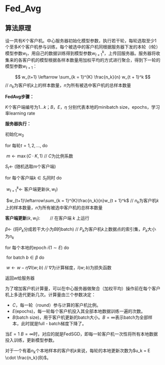 # Fed_Avg



## 算法原理



设一共有$K$个客户机。中心服务器初始化模型参数，执行若干轮，每轮选取至少1个至多$K$个客户机参与训练，每个被选中的客户机同根据服务器下发的本轮（$t$轮）模型参数$w_t$，用自己的数据训练得到模型参数$w_{t + 1}^k$，上传回服务器。服务器将收集来的各客户机的模型根据各样本数量用加权平均的方式进行聚合，得到下一轮的模型参数$w_{t + 1}$：



$$ w_{t+1} \leftarrow \sum_{k = 1}^{K} \frac{n_k}{n} w_{t + 1}^k $$ 	// $n_k$为客户机$k$上的样本数量，$n$为所有被选中客户机的总样本数量



**FedAvg步骤：**

$K$个客户端编号为$1...k$；$B$，$E$，$\eta$ 分别代表本地的minibatch size，epochs，学习率learning rate

**服务器执行：**

初始化$w_0$

for 每轮$t = 1,2,\dots$, do

​	$m \leftarrow \max(C \cdot K, 1)$ 	// $C$为比例系数

   $S_t \leftarrow$ (随机选取$m$个客户端)

   for 每个客户端$k \in S_t$同时 do

​       $w_{t + 1}^k \leftarrow$ 客户端更新$(k, w_t)$

​		$w_{t+1}\leftarrow\sum_{k = 1}^{K}\frac{n_k}{n}w_{t + 1}^k$  // $n_k$为客户机$k$上的样本数量，$n$为所有被选中客户机的总样本数量



**客户端更新**$(k, w_t)$: 　　// 在客户端 $k$ 上运行

$\beta \leftarrow$ (将$P_k$分成若干大小为$B$的batch) 	// $P_k$为客户机$k$上数据点的索引集，$P_k$大小为$n_k$

for 每个本地的epoch $i (1 \sim E)$ do

​	for batch $b \in \beta$ do

​	$w \leftarrow w - \eta \nabla l(w; b)$ 	// $\nabla$为计算梯度，$l(w; b)$为损失函数

返回$w$给服务器



为了增加客户机计算量，可以在中心服务器做聚合（加权平均）操作前在每个客户机上多迭代更新几次。计算量由三个参数决定：

- $C$，每一轮（round）参与计算的客户机比例。
- $E$(epochs)，每一轮每个客户机投入其全部本地数据训练一遍的次数。 
- $B$(batch size)，用于客户机更新的batch大小。$B = \infty$表示batch为全部样本，此时就是full - batch梯度下降了。

当$E = 1\ B = \infty$时，对应的就是FedSGD，即每一轮客户机一次性将所有本地数据投入训练，更新模型参数。

对于一个有着$n_k$个本地样本的客户机$k$来说，每轮的本地更新次数为$u_k = E \cdot \frac{n_k}{B}$。 




